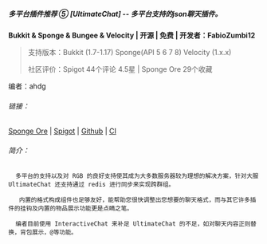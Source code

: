 ##### 多平台插件推荐 ⑤ [UltimateChat] -- 多平台支持的json聊天插件。

**Bukkit & Sponge & Bungee & Velocity | 开源 | 免费 | 开发者：FabioZumbi12**

> 支持版本：Bukkit (1.7-1.17) Sponge(API 5 6 7 8) Velocity (1.x.x)
>
> 社区评价：Spigot 44个评论 4.5星 | Sponge Ore 29个收藏
>

编者：ahdg

###### 链接：

[Sponge Ore]([https://ore.spongepowered.org/FabioZumbi12/UltimateChat](https://ore.spongepowered.org/FabioZumbi12/UltimateChat)) | [Spigot]([https://ore.spongepowered.org/FabioZumbi12/UltimateChat](https://ore.spongepowered.org/FabioZumbi12/UltimateChat)) | [Github]([https://github.com/FabioZumbi12/UltimateChat](https://github.com/FabioZumbi12/UltimateChat)) | [CI]([http://host.areaz12server.net.br:8081/job/UltimateChat/](http://host.areaz12server.net.br:8081/job/UltimateChat/))

###### 简介：

      多平台的支持以及对 RGB 的良好支持使其成为大多数服务器较为理想的解决方案，针对大服 UltimateChat 还支持通过 redis 进行同步来实现跨群组。

       内置的格式构成组件也足够友好，能帮助您很快调整出您想要的聊天格式，而与其它许多插件的挂钩及内置的物品展示功能更是点睛之笔。

      编者目前使用 InteractiveChat 来补足 UltimateChat 的不足，如对聊天内容正则替换，背包展示，@等功能。